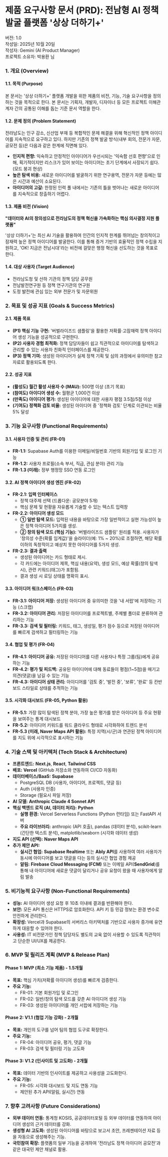 # **제품 요구사항 문서 (PRD): 전남형 AI 정책 발굴 플랫폼 '상상 더하기+'**

버전: 1.0  
작성일: 2025년 10월 20일  
작성자: Gemini (AI Product Manager)  
프로젝트 소유자: 박용환 님

### **1\. 개요 (Overview)**

#### **1.1. 목적 (Purpose)**

본 문서는 '상상 더하기+' 플랫폼 개발을 위한 제품의 비전, 기능, 기술 요구사항을 정의하는 것을 목적으로 한다. 본 문서는 기획자, 개발자, 디자이너 등 모든 프로젝트 이해관계자 간의 공통된 이해를 돕는 기준 문서 역할을 한다.

#### **1.2. 문제 정의 (Problem Statement)**

전라남도는 인구 감소, 신산업 부재 등 복합적인 문제 해결을 위해 혁신적인 정책 아이디어를 지속적으로 요구하고 있다. 하지만 기존의 정책 발굴 방식(내부 회의, 전문가 자문, 공모전 등)은 다음과 같은 한계에 직면해 있다.

* **인지적 편향:** 익숙하고 안정적인 아이디어가 우선시되는 '익숙함 선호 편향'으로 인해, 획기적이지만 리스크가 있어 보이는 아이디어는 초기 단계에서 사장되기 쉽다. (모드 붕괴 현상)  
* **높은 탐색 비용:** 새로운 아이디어를 발굴하기 위한 연구용역, 전문가 자문 등에는 많은 시간과 예산이 소요된다.  
* **아이디어의 고갈:** 한정된 인력 풀 내에서는 기존의 틀을 벗어나는 새로운 아이디어를 지속적으로 창출하기 어렵다.

#### **1.3. 제품 비전 (Vision)**

**"데이터와 AI의 창의성으로 전라남도의 정책 혁신을 가속화하는 핵심 의사결정 지원 플랫폼"**

'상상 더하기+'는 최신 AI 기술을 활용하여 인간의 인지적 한계를 뛰어넘는 창의적이고 잠재력 높은 정책 아이디어를 발굴한다. 이를 통해 증거 기반의 효율적인 정책 수립을 지원하고, 'OK\! 지금은 전남시대'라는 비전에 걸맞은 행정 혁신을 선도하는 것을 목표로 한다.

#### **1.4. 대상 사용자 (Target Audience)**

* 전라남도청 및 산하 기관의 정책 담당 공무원  
* 전남발전연구원 등 정책 연구기관의 연구원  
* 도정 발전에 관심 있는 외부 전문가 및 자문위원

### **2\. 목표 및 성공 지표 (Goals & Success Metrics)**

#### **2.1. 제품 목표**

* **(P1) 핵심 기능 구현:** '버벌라이즈드 샘플링'을 활용한 저확률·고잠재력 정책 아이디어 생성 기능을 성공적으로 구현한다.  
* **(P2) 사용자 경험 최적화:** 정책 담당자들이 쉽고 직관적으로 아이디어를 탐색하고 관리할 수 있는 사용자 친화적 인터페이스를 제공한다.  
* **(P3) 정책 기여:** 생성된 아이디어가 실제 정책 기획 및 심의 과정에서 유의미한 참고 자료로 활용되도록 한다.

#### **2.2. 성공 지표**

* **(활성도) 월간 활성 사용자 수 (MAU):** 500명 이상 (초기 목표)  
* **(참여도) 아이디어 생성 수:** 월평균 1,000건 이상  
* **(만족도) 아이디어 평가:** 생성된 아이디어에 대한 사용자 평점 3.5점/5점 이상  
* **(기여도) 정책화 검토 비율:** 생성된 아이디어 중 '정책화 검토' 단계로 이관되는 비율 5% 달성

### **3\. 기능 요구사항 (Functional Requirements)**

#### **3.1. 사용자 인증 및 관리 (FR-01)**

* **FR-1.1:** Supabase Auth를 이용한 이메일/비밀번호 기반의 회원가입 및 로그인 기능  
* **FR-1.2:** 사용자 프로필(소속 부서, 직급, 관심 분야) 관리 기능  
* **FR-1.3 (미래):** 정부 행정망 SSO 연동 로그인

#### **3.2. AI 정책 아이디어 생성 엔진 (FR-02)**

* **FR-2.1: 입력 인터페이스**  
  * 정책 대주제 선택 (드롭다운: 공모분야 5개)  
  * 핵심 문제 및 현황을 자유롭게 기술할 수 있는 텍스트 입력창  
* **FR-2.2: 아이디어 생성 모드**  
  * **① 일반 탐색 모드:** 입력된 내용을 바탕으로 가장 일반적이고 실현 가능성이 높은 정책 아이디어 5가지를 생성.  
  * **② 창의 탐색 모드 (핵심 기능):** '버벌라이즈드 샘플링' 원리를 적용. 사용자가 '창의성 수준(확률 임계값)'을 슬라이더(예: 1% \~ 20%)로 조절하면, 해당 확률 이하의 독창적이고 예상치 못한 아이디어를 5가지 생성.  
* **FR-2.3: 결과 출력**  
  * 생성된 아이디어는 카드 형태로 제시.  
  * 각 카드에는 아이디어 제목, 핵심 내용(요약), 생성 모드, 예상 확률(창의 탐색 시), 관련 키워드(태그)가 포함됨.  
  * 결과 생성 시 로딩 상태를 명확히 표시.

#### **3.3. 아이디어 워크스페이스 (FR-03)**

* **FR-3.1: 아이디어 저장:** 생성된 아이디어 중 유의미한 것을 '내 서랍'에 저장하는 기능 (스크랩)  
* **FR-3.2: 아이디어 관리:** 저장된 아이디어를 프로젝트별, 주제별 폴더로 분류하여 관리하는 기능  
* **FR-3.3: 검색 및 필터링:** 키워드, 태그, 생성일, 평가 점수 등으로 저장된 아이디어를 빠르게 검색하고 필터링하는 기능

#### **3.4. 협업 및 평가 (FR-04)**

* **FR-4.1: 아이디어 공유:** 저장된 아이디어를 다른 사용자나 특정 그룹(팀)에게 공유하는 기능  
* **FR-4.2: 평가 및 피드백:** 공유된 아이디어에 대해 동료들이 평점(1\~5점)을 매기고 의견(댓글)을 남길 수 있는 기능  
* **FR-4.3: 아이디어 상태 관리:** 아이디어를 '검토 중', '발전 중', '보류', '완료' 등 칸반 보드 스타일로 상태를 추적하는 기능

#### **3.5. 시각화 대시보드 (FR-05, Python 활용)**

* **FR-5.1:** 가장 많이 탐색된 정책 분야, 가장 높은 평가를 받은 아이디어 등 주요 현황을 보여주는 통계 대시보드  
* **FR-5.2:** 아이디어 키워드를 워드 클라우드 형태로 시각화하여 트렌드 분석  
* **FR-5.3 (미래, Naver Maps API 활용):** 특정 지역(시/군)과 연관된 정책 아이디어를 지도 위에 시각적으로 표시하는 기능

### **4\. 기술 스택 및 아키텍처 (Tech Stack & Architecture)**

* **프론트엔드:** **Next.js**, **React**, **Tailwind CSS**  
* **배포:** **Vercel** (GitHub 저장소와 연동하여 CI/CD 자동화)  
* **데이터베이스/BaaS:** **Supabase**  
  * PostgreSQL DB (사용자, 아이디어, 프로젝트, 댓글 등)  
  * Auth (사용자 인증)  
  * Storage (필요시 파일 저장)  
* **AI 모델:** **Anthropic Claude 4 Sonnet API**  
* **핵심 백엔드 로직 (AI, 데이터 처리):** **Python**  
  * **실행 환경:** Vercel Serverless Functions (Python 런타임) 또는 FastAPI 서버  
  * **주요 라이브러리:** anthropic (API 호출), pandas (데이터 분석), scikit-learn (간단한 텍스트 분석), matplotlib/seaborn (시각화 데이터 생성)  
* **지도 API (선택):** **Naver Maps API**  
* **추가 제안 API:**  
  * **실시간 협업:** **Supabase Realtime** 또는 **Ably API**를 사용하여 여러 사용자가 동시에 아이디어를 보고 댓글을 다는 등의 실시간 협업 경험 제공  
  * **알림:** **Firebase Cloud Messaging (FCM)** 또는 이메일 API(**SendGrid**)를 통해 내 아이디어에 새로운 댓글이 달리거나 공유 요청이 왔을 때 사용자에게 알림 발송

### **5\. 비기능적 요구사항 (Non-Functional Requirements)**

* **성능:** AI 아이디어 생성 요청 후 10초 이내에 결과를 반환해야 한다.  
* **보안:** 모든 API 통신은 HTTPS로 암호화한다. API 키 등 민감 정보는 환경 변수로 안전하게 관리한다.  
* **확장성:** Vercel과 Supabase의 서버리스 아키텍처를 기반으로 사용자 증가에 유연하게 대응할 수 있어야 한다.  
* **사용성:** IT 비전문가인 정책 담당자도 별도의 교육 없이 사용할 수 있도록 직관적이고 단순한 UI/UX를 제공한다.

### **6\. MVP 및 릴리즈 계획 (MVP & Release Plan)**

#### **Phase 1: MVP (최소 기능 제품) \- 1.5개월**

* **목표:** 핵심 가치(저확률 아이디어 생성)를 빠르게 검증한다.  
* **주요 기능:**  
  * FR-01: 기본 회원가입 및 로그인  
  * FR-02: 일반/창의 탐색 모드를 갖춘 AI 아이디어 생성 기능  
  * FR-03: 생성된 아이디어를 개인 서랍에 저장하는 기능

#### **Phase 2: V1.1 (협업 기능 강화) \- 2개월**

* **목표:** 개인의 도구를 넘어 팀의 협업 도구로 확장한다.  
* **주요 기능:**  
  * FR-04: 아이디어 공유, 평가, 댓글 기능  
  * FR-03: 검색 및 필터링 기능 고도화

#### **Phase 3: V1.2 (인사이트 및 고도화) \- 2개월**

* **목표:** 데이터 기반의 인사이트를 제공하고 사용성을 고도화한다.  
* **주요 기능:**  
  * FR-05: 시각화 대시보드 및 지도 연동 기능  
  * 제안된 추가 API(알림, 실시간) 연동

### **7\. 향후 고려사항 (Future Considerations)**

* **외부 데이터 연동:** 통계청 KOSIS, 공공데이터포털 등 외부 데이터를 연동하여 아이디어 생성의 근거 데이터를 강화.  
* **생성형 AI 고도화:** 생성된 아이디어를 바탕으로 보고서 초안, 프레젠테이션 자료 등을 자동으로 생성해주는 기능.  
* **국민참여 확장:** 플랫폼의 일부 기능을 공개하여 '전라남도 정책 아이디어 공모전'과 같은 대국민 제안 채널로 활용.